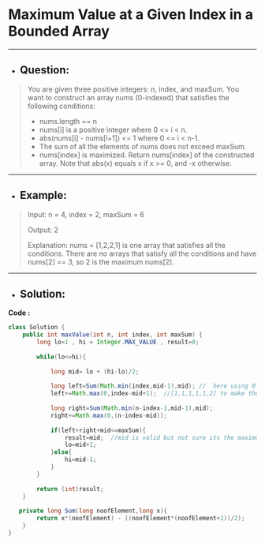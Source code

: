 # Maximum Value at a Given Index in a Bounded Array
---
- ## Question:
>You are given three positive integers: n, index, and maxSum. You want to construct an array nums (0-indexed) that satisfies the following conditions:
>- nums.length == n
>- nums[i] is a positive integer where 0 <= i < n.
>- abs(nums[i] - nums[i+1]) <= 1 where 0 <= i < n-1.
>- The sum of all the elements of nums does not exceed maxSum.
>- nums[index] is maximized.
>Return nums[index] of the constructed array.
>Note that abs(x) equals x if x >= 0, and -x otherwise.
---
- ## Example:
>Input: n = 4, index = 2,  maxSum = 6
>
>Output: 2
>
>Explanation: nums = [1,2,2,1] is one array that satisfies all the conditions.
>There are no arrays that satisfy all the conditions and have nums[2] == 3, so 2 is the maximum nums[2].
---
- ## Solution:
**Code :**
```java
class Solution {
    public int maxValue(int n, int index, int maxSum) {
        long lo=1 , hi = Integer.MAX_VALUE , result=0;
        
        while(lo<=hi){
            
            long mid= lo + (hi-lo)/2;
            
            long left=Sum(Math.min(index,mid-1),mid); //  here using 0 not 4 as number of element in left  sum will handle that negative part array will look like [0,0,0,0,1,2]. if i choose number of element is left as 4 array will look like [-3,-2,-1,0,1,2]
            left+=Math.max(0,index-mid+1);  //[1,1,1,1,1,2] to make these zeroes one
            
            long right=Sum(Math.min(n-index-1,mid-1),mid);
            right+=Math.max(0,(n-index-mid));
                
            if(left+right+mid<=maxSum){
                result=mid;  //mid is valid but not sure its the maximum answer or not . so lo=mid+1 in next step
                lo=mid+1;
            }else{
                hi=mid-1;
            }    
        }
        
        return (int)result;
    }
    
   private long Sum(long noofElement,long x){
        return x*(noofElement) - ((noofElement*(noofElement+1))/2);
    }
}
